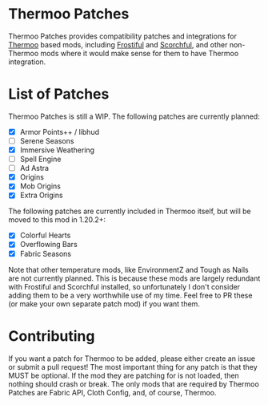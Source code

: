 # Thermoo Patches

Thermoo Patches provides compatibility patches and integrations for [Thermoo](https://github.com/TheDeathlyCow/thermoo/) based mods, including [Frostiful](https://github.com/TheDeathlyCow/frostiful/) and [Scorchful](https://github.com/TheDeathlyCow/scorchful/), and other non-Thermoo mods where it would make sense for them to have Thermoo integration.

# List of Patches

Thermoo Patches is still a WIP. The following patches are currently planned:
- [x] Armor Points++ / libhud
- [ ] Serene Seasons 
- [x] Immersive Weathering
- [ ] Spell Engine 
- [ ] Ad Astra
- [x] Origins
- [x] Mob Origins
- [x] Extra Origins

The following patches are currently included in Thermoo itself, but will be moved to this mod in 1.20.2+:
- [x] Colorful Hearts
- [x] Overflowing Bars
- [x] Fabric Seasons

Note that other temperature mods, like EnvironmentZ and Tough as Nails are not currently planned. This is because these mods are largely redundant with Frostiful and Scorchful installed, so unfortunately I don't consider adding them to be a very worthwhile use of my time. Feel free to PR these (or make your own separate patch mod) if you want them.  

# Contributing 

If you want a patch for Thermoo to be added, please either create an issue or submit a pull request! The most important thing for any patch is that they MUST be optional. If the mod they are patching for is not loaded, then nothing should crash or break. The only mods that are required by Thermoo Patches are Fabric API, Cloth Config, and, of course, Thermoo. 